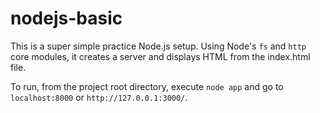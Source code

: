 # nodejs-basic

This is a super simple practice Node.js setup. Using Node's `fs` and `http` core modules, it creates a server and displays HTML from the index.html file.

To run, from the project root directory, execute `node app` and go to `localhost:8000` or `http://127.0.0.1:3000/`.